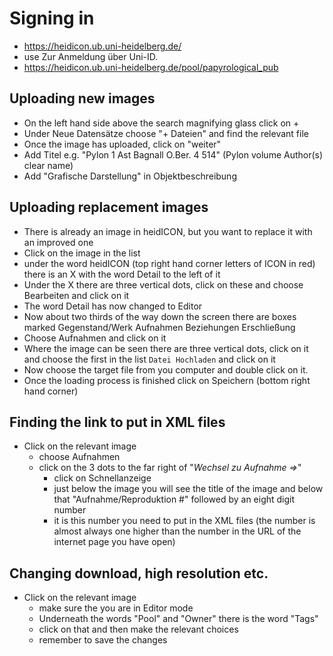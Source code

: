 # Signing in
  - https://heidicon.ub.uni-heidelberg.de/
  - use Zur Anmeldung über Uni-ID.
  - https://heidicon.ub.uni-heidelberg.de/pool/papyrological_pub

## Uploading new images
  - On the left hand side above the search magnifying glass click on +
  - Under Neue Datensätze choose "+ Dateien" and find the relevant file
  - Once the image has uploaded, click on "weiter"
  - Add Titel e.g. "Pylon 1 Ast Bagnall O.Ber. 4 514" (Pylon volume Author(s) clear name)
  - Add "Grafische Darstellung" in Objektbeschreibung

## Uploading replacement images 
  - There is already an image in heidICON, but you want to replace it with an improved one
  - Click on the image in the list
  - under the word heidICON (top right hand corner letters of ICON in red) there is an X with the word Detail to the left of it
  - Under the X there are three vertical dots, click on these and choose Bearbeiten and click on it
  - The word Detail has now changed to Editor
  - Now about two thirds of the way down the screen there are boxes marked Gegenstand/Werk Aufnahmen Beziehungen Erschließung
  - Choose Aufnahmen and click on it
  - Where the image can be seen there are three vertical dots, click on it and choose the first in the list `Datei Hochladen` and click on it
  - Now choose the target file from you computer and double click on it. 
  - Once the loading process is finished click on Speichern (bottom right hand corner)

## Finding the link to put in XML files
  - Click on the relevant image
    - choose Aufnahmen
    - click on the 3 dots to the far right of "*Wechsel zu Aufnahme =>*"
      - click on Schnellanzeige
      - just below the image you will see the title of the image and below that "Aufnahme/Reproduktion #" followed by an eight digit number
      - it is this number you need to put in the XML files (the number is almost always one higher than the number in the URL of the internet page you have open)

## Changing download, high resolution etc.
  - Click on the relevant image
    - make sure the you are in Editor mode
    - Underneath the words "Pool" and "Owner" there is the word "Tags"
    - click on that and then make the relevant choices
    - remember to save the changes
